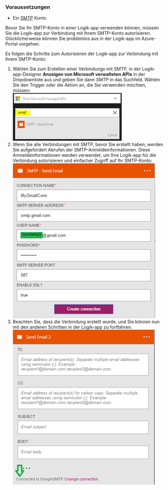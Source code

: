 ### <a name="prerequisites"></a>Voraussetzungen
* Ein [SMTP](https://wikipedia.org/wiki/Simple_Mail_Transfer_Protocol) Konto  

Bevor Sie Ihr SMTP-Konto in einer Logik-app verwenden können, müssen Sie die Logik-app zur Verbindung mit Ihrem SMTP-Konto autorisieren. Glücklicherweise können Sie problemlos aus in der Logik-app im Azure-Portal vorgehen.  

Es folgen die Schritte zum Autorisieren der Logik-app zur Verbindung mit Ihrem SMTP-Konto:  

1. Wählen Sie zum Erstellen einer Verbindungs mit SMTP, in der Logik-app-Designer **Anzeigen von Microsoft verwalteten APIs** in der Dropdownliste aus und geben Sie dann *SMTP* in das Suchfeld. Wählen Sie den Trigger oder die Aktion an, die Sie verwenden möchten, müssen:  
   ![](./media/connectors-create-api-smtp/smtp-1.png)  
2. Wenn Sie alle Verbindungen mit SMTP, bevor Sie erstellt haben, werden Sie aufgefordert Abrufen der SMTP-Anmeldeinformationen. Diese Anmeldeinformationen werden verwendet, um Ihre Logik-app für die Verbindung autorisieren und einfacher Zugriff auf Ihr SMTP-Konto:  
   ![](./media/connectors-create-api-smtp/smtp-2.png)  
3. Beachten Sie, dass die Verbindung erstellt wurde, und Sie können nun mit den anderen Schritten in der Logik-app zu fortfahren:  
   ![](./media/connectors-create-api-smtp/smtp-3.png)  

